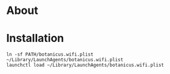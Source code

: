 # About

# Installation

```
ln -sf PATH/botanicus.wifi.plist ~/Library/LaunchAgents/botanicus.wifi.plist
launchctl load ~/Library/LaunchAgents/botanicus.wifi.plist
```
